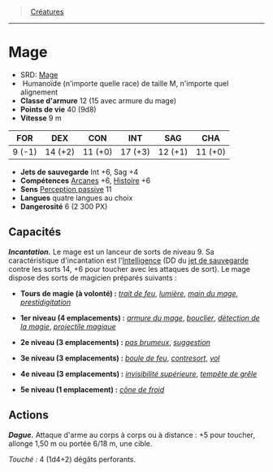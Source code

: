 ﻿---
!MonsterHD
Type: Humanoïde (n'importe quelle race)
Size: M
Alignment: n'importe quel alignement
ArmorClass: 12 (15 avec armure du mage)
HitPoints: 40 (9d8)
Speed: 9 m
Strength: ' 9 (-1)'
Dexterity: 14 (+2)
Constitution: 11 (+0)
Intelligence: 17 (+3)
Wisdom: 12 (+1)
Charisma: 11 (+0)
SavingThrows: Int +6, Sag +4
Skills: '[Arcanes](hd_abilities_intelligence_arcanes.md) +6, [Histoire](hd_abilities_intelligence_histoire.md) +6'
Senses: '[Perception passive](hd_abilities_dexterity_perception_passive.md) 11'
Languages: quatre langues au choix
Challenge: 6 (2 300 PX)
Id: monsters_hd.md#mage
ParentLink: monsters_hd.md#créatures
Name: Mage
ParentName: Créatures
NameLevel: 1
AltName: '[Mage](srd_monsters_mage.md)'
---
> [Créatures](hd_monsters.md)

---

# Mage

- SRD: [Mage](srd_monsters_mage.md)
-  Humanoïde (n'importe quelle race) de taille M, n'importe quel alignement
- **Classe d'armure** 12 (15 avec armure du mage)
- **Points de vie** 40 (9d8)
- **Vitesse** 9 m

|FOR|DEX|CON|INT|SAG|CHA|
|---|---|---|---|---|---|
| 9 (-1)|14 (+2)|11 (+0)|17 (+3)|12 (+1)|11 (+0)|

- **Jets de sauvegarde** Int +6, Sag +4
- **Compétences** [Arcanes](hd_abilities_intelligence_arcanes.md) +6, [Histoire](hd_abilities_intelligence_histoire.md) +6
- **Sens** [Perception passive](hd_abilities_dexterity_perception_passive.md) 11
- **Langues** quatre langues au choix
- **Dangerosité** 6 (2 300 PX)

## Capacités

**_Incantation._** Le mage est un lanceur de sorts de niveau 9. Sa caractéristique d'incantation est l'[Intelligence](hd_abilities_intelligence.md) (DD du [jet de sauvegarde](hd_abilities_jets_de_sauvegarde.md) contre les sorts 14, +6 pour toucher avec les attaques de sort). Le mage dispose des sorts de magicien préparés suivants :

* **Tours de magie (à volonté) :** _[trait de feu](hd_spells_trait_de_feu.md)_, _[lumière](hd_spells_lumiere.md)_, _[main du mage](hd_spells_main_du_mage.md)_, _[prestidigitation](hd_spells_prestidigitation.md)_

* **1er niveau (4 emplacements) :** _[armure du mage](hd_spells_armure_du_mage.md)_, _[bouclier](hd_spells_bouclier.md)_, _[détection de la magie](hd_spells_detection_de_la_magie.md)_, _[projectile magique](hd_spells_projectile_magique.md)_

* **2e niveau (3 emplacements) :** _[pas brumeux](hd_spells_pas_brumeux.md)_, _[suggestion](hd_spells_suggestion.md)_

* **3e niveau (3 emplacements) :** _[boule de feu](hd_spells_boule_de_feu.md)_, _[contresort](hd_spells_contresort.md)_, _[vol](hd_spells_vol.md)_

* **4e niveau (3 emplacements) :** _[invisibilité supérieure](hd_spells_invisibilite_superieure.md)_, _[tempête de grêle](hd_spells_tempete_de_grele.md)_

* **5e niveau (1 emplacement) :** _[cône de froid](hd_spells_cone_de_froid.md)_

## Actions

**_Dague._** Attaque d'arme au corps à corps ou à distance : +5 pour toucher, allonge 1,50 m ou portée 6/18 m, une cible.

_Touché :_ 4 (1d4+2) dégâts perforants.


